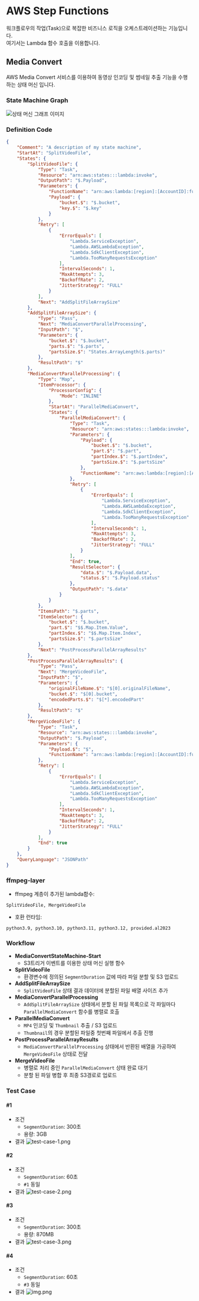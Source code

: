 # AWS Step Functions
워크플로우의 작업(Task)으로 복잡한 비즈니스 로직을 오케스트레이션하는 기능입니다.  
여기서는 Lambda 함수 호출을 이용합니다.
## Media Convert
AWS Media Convert 서비스를 이용하여 동영상 인코딩 및 썸네일 추출 기능을 수행 하는 상태 머신 입니다.
### State Machine Graph
![상태 머신 그래프 이미지](media-convert/state-machine-graph.png)
### Definition Code
```json
{
	"Comment": "A description of my state machine",
	"StartAt": "SplitVideoFile",
	"States": {
		"SplitVideoFile": {
			"Type": "Task",
			"Resource": "arn:aws:states:::lambda:invoke",
			"OutputPath": "$.Payload",
			"Parameters": {
				"FunctionName": "arn:aws:lambda:[region]:[AccountID]:function:splitVideoFile:$LATEST",
				"Payload": {
					"bucket.$": "$.bucket",
					"key.$": "$.key"
				}
			},
			"Retry": [
				{
					"ErrorEquals": [
						"Lambda.ServiceException",
						"Lambda.AWSLambdaException",
						"Lambda.SdkClientException",
						"Lambda.TooManyRequestsException"
					],
					"IntervalSeconds": 1,
					"MaxAttempts": 3,
					"BackoffRate": 2,
					"JitterStrategy": "FULL"
				}
			],
			"Next": "AddSplitFileArraySize"
		},
		"AddSplitFileArraySize": {
			"Type": "Pass",
			"Next": "MediaConvertParallelProcessing",
			"InputPath": "$",
			"Parameters": {
				"bucket.$": "$.bucket",
				"parts.$": "$.parts",
				"partsSize.$": "States.ArrayLength($.parts)"
			},
			"ResultPath": "$"
		},
		"MediaConvertParallelProcessing": {
			"Type": "Map",
			"ItemProcessor": {
				"ProcessorConfig": {
					"Mode": "INLINE"
				},
				"StartAt": "ParallelMediaConvert",
				"States": {
					"ParallelMediaConvert": {
						"Type": "Task",
						"Resource": "arn:aws:states:::lambda:invoke",
						"Parameters": {
							"Payload": {
								"bucket.$": "$.bucket",
								"part.$": "$.part",
								"partIndex.$": "$.partIndex",
								"partsSize.$": "$.partsSize"
							},
							"FunctionName": "arn:aws:lambda:[region]:[AccountID]:function:ParallelMediaConvert:$LATEST"
						},
						"Retry": [
							{
								"ErrorEquals": [
									"Lambda.ServiceException",
									"Lambda.AWSLambdaException",
									"Lambda.SdkClientException",
									"Lambda.TooManyRequestsException"
								],
								"IntervalSeconds": 1,
								"MaxAttempts": 3,
								"BackoffRate": 2,
								"JitterStrategy": "FULL"
							}
						],
						"End": true,
						"ResultSelector": {
							"data.$": "$.Payload.data",
							"status.$": "$.Payload.status"
						},
						"OutputPath": "$.data"
					}
				}
			},
			"ItemsPath": "$.parts",
			"ItemSelector": {
				"bucket.$": "$.bucket",
				"part.$": "$$.Map.Item.Value",
				"partIndex.$": "$$.Map.Item.Index",
				"partsSize.$": "$.partsSize"
			},
			"Next": "PostProcessParallelArrayResults"
		},
		"PostProcessParallelArrayResults": {
			"Type": "Pass",
			"Next": "MergeVicdeoFile",
			"InputPath": "$",
			"Parameters": {
				"originalFileName.$": "$[0].originalFileName",
				"bucket.$": "$[0].bucket",
				"encodedParts.$": "$[*].encodedPart"
			},
			"ResultPath": "$"
		},
		"MergeVicdeoFile": {
			"Type": "Task",
			"Resource": "arn:aws:states:::lambda:invoke",
			"OutputPath": "$.Payload",
			"Parameters": {
				"Payload.$": "$",
				"FunctionName": "arn:aws:lambda:[region]:[AccountID]:function:MergeVideoFile:$LATEST"
			},
			"Retry": [
				{
					"ErrorEquals": [
						"Lambda.ServiceException",
						"Lambda.AWSLambdaException",
						"Lambda.SdkClientException",
						"Lambda.TooManyRequestsException"
					],
					"IntervalSeconds": 1,
					"MaxAttempts": 3,
					"BackoffRate": 2,
					"JitterStrategy": "FULL"
				}
			],
			"End": true
		}
	},
	"QueryLanguage": "JSONPath"
}
```
### ffmpeg-layer
- ffmpeg 계층이 추가된 lambda함수:
```text
SplitVideoFile, MergeVideoFile
```
- 호환 런타임:
```text
python3.9, python3.10, python3.11, python3.12, provided.al2023
```

### Workflow
- **MediaConvertStateMachine-Start**
  - S3트리거 이벤트를 이용한 상태 머신 실행 함수
- **SplitVideoFile**
  -  환경변수에 정의된 `SegmentDuration` 값에 따라 파일 분할 및 S3 업로드
- **AddSplitFileArraySize**
  - `SplitVideoFile` 상태 결과 데이터에 분할된 파일 배열 사이즈 추가
- **MediaConvertParallelProcessing**
  - `AddSplitFileArraySize` 상태에서 분할 된 파일 목록으로 각 파일마다 `ParallelMediaConvert` 함수를 병렬로 호출
- **ParallelMediaConvert**
  - `MP4` 인코딩 및 `Thumbnail` 추출 / S3 업로드
  - `Thumbnail`의 경우 분할된 파일중 첫번째 파일에서 추출 진행
- **PostProcessParallelArrayResults**
  - `MediaConvertParallelProcessing` 상태에서 반환된 배열을 가공하여 `MergeVideoFile` 상태로 전달
- **MergeVideoFile**
  - 병렬로 처리 중인 `ParallelMediaConvert` 상태 완료 대기
  - 분할 된 파일 병합 후 최종 S3경로로 업로드

### Test Case
#### #1
- 조건
  - `SegmentDuration`: 300초
  - 용량: 3GB
- 결과
![test-case-1.png](media-convert/test-case-1.png)
#### #2
- 조건
  - `SegmentDuration`: 60초
  - `#1` 동일
- 결과
![test-case-2.png](media-convert/test-case-2.png)
#### #3
- 조건
  - `SegmentDuration`: 300초
  - 용량: 870MB
- 결과
![test-case-3.png](media-convert/test-case-3.png)
#### #4
- 조건
  - `SegmentDuration`: 60초
  - `#3` 동일
- 결과
![img.png](media-convert/test-case-4.png)
